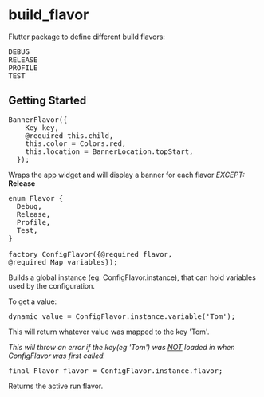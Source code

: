 # build_flavor

Flutter package to define different build flavors:
<pre>
DEBUG
RELEASE
PROFILE
TEST
</pre>

## Getting Started
<pre>
BannerFlavor({
    Key key,
    @required this.child,
    this.color = Colors.red,
    this.location = BannerLocation.topStart,
  });
</pre>

Wraps the app widget and will display a banner for each flavor <i>EXCEPT:</i><b> Release</b>

<pre>
enum Flavor {
  Debug,
  Release,
  Profile,
  Test,
}

factory ConfigFlavor({@required flavor, 
@required Map<String, dynamic> variables});
</pre>
Builds a global instance (eg: ConfigFlavor.instance), that can hold variables used by the configuration.

To get a value:
<pre>
dynamic value = ConfigFlavor.instance.variable('Tom');
</pre>
This will return whatever value was mapped to the key 'Tom'.

<i>
This will throw an error if the key(eg 'Tom') was <u>NOT</u> loaded in when ConfigFlavor was first called.
</i>

<pre>
final Flavor flavor = ConfigFlavor.instance.flavor;
</pre>
Returns the active run flavor.